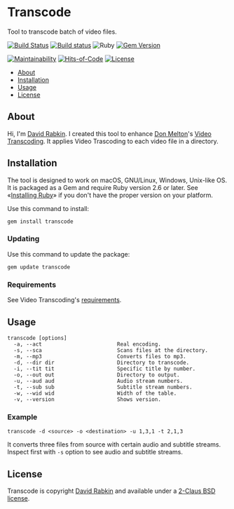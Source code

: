 # Transcode
Tool to transcode batch of video files.

[![Build
Status](https://travis-ci.org/rdavid/transcode.svg)](https://travis-ci.org/rdavid/transcode)
[![Build
status](https://ci.appveyor.com/api/projects/status/yqxb43ltxrjj776a?svg=true)](https://ci.appveyor.com/project/rdavid/transcode)
![Ruby](https://github.com/rdavid/transcode/workflows/Ruby/badge.svg)
[![Gem
Version](https://badge.fury.io/rb/transcode.svg)](https://badge.fury.io/rb/transcode)

[![Maintainability](https://api.codeclimate.com/v1/badges/5e21a1c1f8a3923584e3/maintainability)](https://codeclimate.com/github/rdavid/transcode/maintainability)
[![Hits-of-Code](https://hitsofcode.com/github/rdavid/transcode)](https://hitsofcode.com/view/github/rdavid/transcode)
[![License](https://img.shields.io/github/license/rdavid/transcode)](https://github.com/rdavid/transcode/blob/master/LICENSE.txt)

* [About](#about)
* [Installation](#installation)
* [Usage](#usage)
* [License](#license)

## About
Hi, I'm [David Rabkin](http://davi.drabk.in). I created this tool to
enhance [Don Melton](http://donmelton.com/)'s [Video
Transcoding](https://github.com/donmelton/video_transcoding/). It applies
Video Trascoding to each video file in a directory.

## Installation
The tool is designed to work on macOS, GNU/Linux, Windows, Unix-like OS. It is
packaged as a Gem and require Ruby version 2.6 or later.  See «[Installing
Ruby](https://www.ruby-lang.org/en/documentation/installation/)» if you don't
have the proper version on your platform.

Use this command to install:

    gem install transcode

### Updating
Use this command to update the package:

    gem update transcode

### Requirements
See Video Transcoding's [requirements](https://github.com/donmelton/video_transcoding/blob/master/README.md?ts=2#requirements).

## Usage
    transcode [options]
      -a, --act                        Real encoding.
      -s, --sca                        Scans files at the directory.
      -m, --mp3                        Converts files to mp3.
      -d, --dir dir                    Directory to transcode.
      -i, --tit tit                    Specific title by number.
      -o, --out out                    Directory to output.
      -u, --aud aud                    Audio stream numbers.
      -t, --sub sub                    Subtitle stream numbers.
      -w, --wid wid                    Width of the table.
      -v, --version                    Shows version.

### Example
    transcode -d <source> -o <destination> -u 1,3,1 -t 2,1,3

It converts three files from source with certain audio and subtitle streams.
Inspect first with `-s` option to see audio and subtitle streams.

## License
Transcode is copyright [David Rabkin](http://davi.drabk.in) and
available under a [2-Claus BSD license](https://github.com/rdavid/transcode/blob/master/LICENSE).
